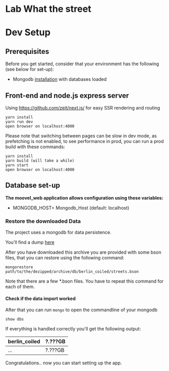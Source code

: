 # Lab What the street

# Dev Setup

## Prerequisites

Before you get started, consider that your environment has the following (see below for set-up):

* Mongodb [installation](https://docs.mongodb.com/manual/installation/) with databases loaded

## Front-end and node.js express server

Using https://github.com/zeit/next.js/ for easy SSR rendering and routing

```
yarn install
yarn run dev
open browser on localhost:4000
```
Please note that switching between pages can be slow in dev mode, as prefetching is not enabled, to see performance in prod, you can run a prod build with these commands:

```
yarn install
yarn build (will take a while)
yarn start
open browser on localhost:4000
```

## Database set-up

**The moovel_web application allows configuration using these variables:**

* MONGODB_HOST= Mongodb_Host (default: localhost)

### Restore the downloaded Data

The project uses a mongodb for data persistence.

You'll find a dump [here](https://drive.google.com/open?id=0B1rJ3Te9mHugd1hzcVhtblYxblU)

After you have downloaded this archive you are provided with some bson files, that you can restore using the following command:

`mongorestore path/to/the/dezipped/archive/db/berlin_coiled/streets.bson`

Note that there are a few *.bson files. You have to repeat this command for each of them.

#### Check if the data import worked

After that you can run `mongo` to open the commandline of your mongodb

`show dbs`

If everything is handled correctly you'll get the following output:

| berlin_coiled | ?.???GB |
|---------------|---------|
| ...           | ?.???GB |


Congratulations.. now you can start setting up the app.


